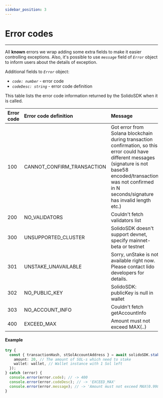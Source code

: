 ```yaml
---
sidebar_position: 3
---
```


# Error codes

---

All **known** errors we wrap adding some extra fields to make it easier controlling exceptions.
Also, it's possible to use *`message`* field of *`Error`* object to inform users about the details of exception.

Additional fields to *`Error`* object:
- *`code: number`* - error code
- *`codeDesc: string`* - error code definition

This table lists the error code information returned by the SolidoSDK when it is called.

| Error code | Error code definition      | Message                                                                                                                                                                                                                      |
|:-----------|:---------------------------|:-----------------------------------------------------------------------------------------------------------------------------------------------------------------------------------------------------------------------------|
| 100        | CANNOT_CONFIRM_TRANSACTION | Got error from Solana blockchain during transaction confirmation, so this error could have different messages (signature is not base58 encoded/transaction was not confirmed in N seconds/signature has invalid length etc.) |
| 200        | NO_VALIDATORS              | Couldn't fetch validators list                                                                                                                                                                                               |
| 300        | UNSUPPORTED_CLUSTER        | SolidoSDK doesn't support devnet, specify mainnet-beta or testnet                                                                                                                                                            |
| 301        | UNSTAKE_UNAVAILABLE        | Sorry, unStake is not available right now. Please contact lido developers for details.                                                                                                                                       |
| 302        | NO_PUBLIC_KEY              | SolidoSDK: publicKey is null in wallet                                                                                                                                                                                       |
| 303        | NO_ACCOUNT_INFO            | Couldn't fetch getAccountInfo                                                                                                                                                                                                |
| 400        | EXCEED_MAX                 | Amount must not exceed MAX(..)                                                                                                                                                                                               |

#### Example

```ts
try {
  const { transactionHash, stSolAccountAddress } = await solidoSDK.stake({
    amount: 20, // The amount of SOL-s which need to stake
    wallet: wallet, // Wallet instance with 1 Sol left
  });
} catch (error) {
  console.error(error.code); // -> 400
  console.error(error.codeDesc); // -> 'EXCEED_MAX'
  console.error(error.message); // -> 'Amount must not exceed MAX(0.9988)'
}
```

